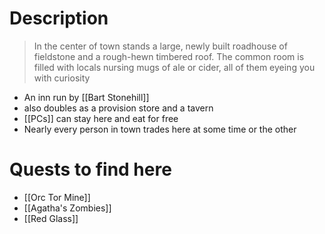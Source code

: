 # Description
> In the center of town stands a large, newly built roadhouse
of fieldstone and a rough-hewn timbered roof. The common room
is filled with locals nursing mugs of ale or cider, all of them
eyeing you with curiosity

- An inn run by [[Bart Stonehill]]
- also doubles as a provision store and a tavern
- [[PCs]] can stay here and eat for free 
- Nearly every person in town trades here at some time or the other

# Quests to find here
- [[Orc Tor Mine]]
- [[Agatha's Zombies]]
- [[Red Glass]]